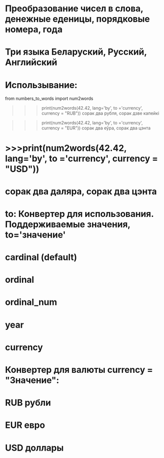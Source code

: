 # Преобразование чисел в слова, денежные еденицы, порядковые номера, года 

# Три языка Беларуский, Русский, Английский 

# Использывание: 

 from numbers_to_words import num2words
 >>>print(num2words(42.42, lang='by', to ='currency', currency = "RUB"))
 сорак два рубля, сорак дзве капейкі

 >>>print(num2words(42.42, lang='by', to ='currency', currency = "EUR"))
 сорак два еўра, сорак два цэнта

# >>>print(num2words(42.42, lang='by', to ='currency', currency = "USD"))
# сорак два даляра, сорак два цэнта

# to: Конвертер для использования. Поддерживаемые значения, to='значение'

# cardinal (default)
# ordinal 
# ordinal_num
# year
# currency

# Конвертер для валюты currency = "Значение":

# RUB рубли
# EUR евро 
# USD доллары
